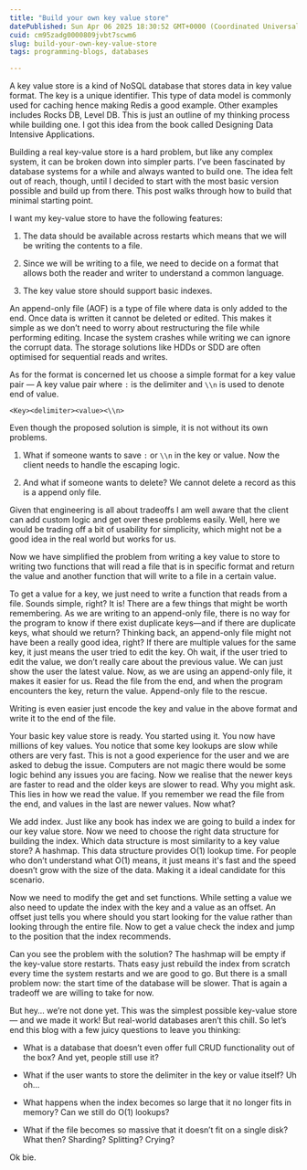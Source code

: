 ```yaml
---
title: "Build your own key value store"
datePublished: Sun Apr 06 2025 18:30:52 GMT+0000 (Coordinated Universal Time)
cuid: cm95zadg0000809jvbt7scwm6
slug: build-your-own-key-value-store
tags: programming-blogs, databases

---
```


A key value store is a kind of NoSQL database that stores data in key value format. The key is a unique identifier. This type of data model is commonly used for caching hence making Redis a good example. Other examples includes Rocks DB, Level DB. This is just an outline of my thinking process while building one. I got this idea from the book called Designing Data Intensive Applications.

Building a real key-value store is a hard problem, but like any complex system, it can be broken down into simpler parts. I’ve been fascinated by database systems for a while and always wanted to build one. The idea felt out of reach, though, until I decided to start with the most basic version possible and build up from there. This post walks through how to build that minimal starting point.

I want my key-value store to have the following features:

1. The data should be available across restarts which means that we will be writing the contents to a file.
    
2. Since we will be writing to a file, we need to decide on a format that allows both the reader and writer to understand a common language.
    
3. The key value store should support basic indexes.
    

An append-only file (AOF) is a type of file where data is only added to the end. Once data is written it cannot be deleted or edited. This makes it simple as we don’t need to worry about restructuring the file while performing editing. Incase the system crashes while writing we can ignore the corrupt data. The storage solutions like HDDs or SDD are often optimised for sequential reads and writes.

As for the format is concerned let us choose a simple format for a key value pair — A key value pair where `:` is the delimiter and `\\n` is used to denote end of value.

`<Key><delimiter><value><\\n>`

Even though the proposed solution is simple, it is not without its own problems.

1. What if someone wants to save `:` or `\\n` in the key or value. Now the client needs to handle the escaping logic.
    
2. And what if someone wants to delete? We cannot delete a record as this is a append only file.
    

Given that engineering is all about tradeoffs I am well aware that the client can add custom logic and get over these problems easily. Well, here we would be trading off a bit of usability for simplicity, which might not be a good idea in the real world but works for us.

Now we have simplified the problem from writing a key value to store to writing two functions that will read a file that is in specific format and return the value and another function that will write to a file in a certain value.

To get a value for a key, we just need to write a function that reads from a file. Sounds simple, right? It is! There are a few things that might be worth remembering. As we are writing to an append-only file, there is no way for the program to know if there exist duplicate keys—and if there are duplicate keys, what should we return? Thinking back, an append-only file might not have been a really good idea, right? If there are multiple values for the same key, it just means the user tried to edit the key. Oh wait, if the user tried to edit the value, we don’t really care about the previous value. We can just show the user the latest value. Now, as we are using an append-only file, it makes it easier for us. Read the file from the end, and when the program encounters the key, return the value. Append-only file to the rescue.

Writing is even easier just encode the key and value in the above format and write it to the end of the file.

Your basic key value store is ready. You started using it. You now have millions of key values. You notice that some key lookups are slow while others are very fast. This is not a good experience for the user and we are asked to debug the issue. Computers are not magic there would be some logic behind any issues you are facing. Now we realise that the newer keys are faster to read and the older keys are slower to read. Why you might ask. This lies in how we read the value. If you remember we read the file from the end, and values in the last are newer values. Now what?

We add index. Just like any book has index we are going to build a index for our key value store. Now we need to choose the right data structure for building the index. Which data structure is most similarity to a key value store? A hashmap. This data structure provides O(1) lookup time. For people who don’t understand what O(1) means, it just means it's fast and the speed doesn’t grow with the size of the data. Making it a ideal candidate for this scenario.

Now we need to modify the get and set functions. While setting a value we also need to update the index with the key and a value as an offset. An offset just tells you where should you start looking for the value rather than looking through the entire file. Now to get a value check the index and jump to the position that the index recommends.

Can you see the problem with the solution? The hashmap will be empty if the key-value store restarts. Thats easy just rebuild the index from scratch every time the system restarts and we are good to go. But there is a small problem now: the start time of the database will be slower. That is again a tradeoff we are willing to take for now.

But hey… we’re not done yet. This was the simplest possible key-value store — and we made it work! But real-world databases aren’t this chill. So let’s end this blog with a few juicy questions to leave you thinking:

* What is a database that doesn’t even offer full CRUD functionality out of the box? And yet, people still use it?
    
* What if the user wants to store the delimiter in the key or value itself? Uh oh...
    
* What happens when the index becomes so large that it no longer fits in memory? Can we still do O(1) lookups?
    
* What if the file becomes so massive that it doesn’t fit on a single disk? What then? Sharding? Splitting? Crying?
    

Ok bie.